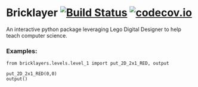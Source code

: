 # Bricklayer [![Build Status](https://travis-ci.org/cbrentharris/bricklayer.svg?branch=master)](https://travis-ci.org/cbrentharris/bricklayer) [![codecov.io](https://codecov.io/github/cbrentharris/bricklayer/coverage.svg?branch=master)](https://codecov.io/github/cbrentharris/bricklayer?branch=master)

An interactive python package leveraging Lego Digital Designer to help teach computer science.

### Examples:

```
from bricklayers.levels.level_1 import put_2D_2x1_RED, output

put_2D_2x1_RED(0,0)
output()
```

